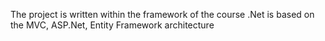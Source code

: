 The project is written within the framework of the course .Net is based on the MVC, ASP.Net, Entity Framework architecture

